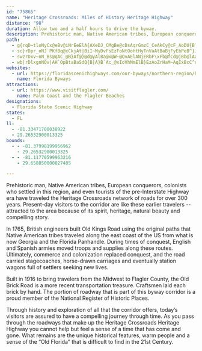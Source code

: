 ```yaml
---
id: "75865"
name: "Heritage Crossroads: Miles of History Heritage Highway"
distance: "98"
duration: Allow two and a half hours to drive the byway.
description: Prehistoric man, Native American tribes, European conquerors, colonists who settled in this region, and even tourists of the pre-Interstate Highway era have traveled the Heritage Crossroads network of roads for over 300 years.
path:
  - g{rqD~tloNyCx@eBv@iNrEeElA{AXeDJ_CMgBe@cDsAqrGmzC_CeAkCy@cF_AoDU{B?otFrFyt@n@cJAwIe@{wFsh@gI_AkEuAmCqAkq@k_@gHmFgGgGiDgEyCyEaCsEkP__@_DmGiAgBwCmD{EqD}g@_XeHgF}AeBsjCw`CzMuTbC}CjDqBvMyEpEmBnf@e^zWkVxFwEvX{PvZkQn]}S|DsCtAmBfPa[~Pk[vFcLbNeWnOoYrB{CbCqChn@qe@~CsCvB{Ch@mAnKcXfDiEFu@Wm@Cs@|A{KlFkd@`@gC`GyUl@_FNmDBaCWi`A]ocBCwh@C}IOik@BmAJq@l@cB`A}A{Vw{AcAmCqIiOOm@U[iAgHeaC|k@cC`@eGzAoB\uI`CucApViEpAmAp@uArAmc@lb@o@j@wAx@{jC|s@@uIMuQKmCeAsJcCiKkHeXmJ__@
  - sc}rDpr_oNJ`PKfBq@xCkjAt|BiI~MyDvFsEzFoNtOoHtHyTnVaAtBaBjFyEbPeB^}JKy@j@u@~@{@x@cDfA{E|@oKlCiTrCmUX[FqaDfsAs~B~aA_mB|w@mB|@ks@bo@uaAnl@sBdAeOxFai@bQss@pU_IdAkf@`FqUrEoe@`KiZnJ}XjNyJ|HcApAePueEeTudH}DmuAhnAoDhT_C`NqA`eDu[rBE~DLzhAtM`BFrDMrgCsf@pBm@nK{D|qBov@n^yNfBk@nEg@zB?lMj@hL`AbKn@|DHlBI~F_Anb@aIxEc@`EVjGxAzBZrDN~r@qB|DCdE\x\zD~F^jiCfHnFv@db@zI|Ej@`FFfp@sCnBQhCi@rAs@`B}@hBeB|HoMxV_b@KKga@y^eGaGI]cDaFiAaCeAqC}B{Iu@oFYqCI{C]}|@KgHWqcAr@m|@D{V[{m@c@cuAk@}VGaQEcEv@q@jEsDhEeDrDiC~JwFx~@w\dm@sYzCeBvCuB|Aw@rC{@hJ_BhGyB~n@uZhZuMf`@_TbD}AlHgC|NmE~{@{PjD_@nOB`[iArCa@tBm@fLaEBA
  - swzrDxv~nN_Bs@qAC_@B}Af@}@d@yAlBa@x@W~@QvAElANjERbF\xFb@fCd@jBb@lAxAlCjR~VhAhCf@rBf@lC`@tfAGdIgG~_C[dHiAnMiAxG}AhGyeAhgDiAfE_CtM{_BKmMEiBK_Ca@sCkAoByA{BaDyAoDo@kHqBcdB_@m{AI_B]kB{@uBuBkCcCkAoEo@EC
  - wb|rDlxgnNOv|AH`OpBtaBaSdQ{B|A}B`Ac_@xIoVhMmElB}EzAoZrHaM~AqIxBcC^u[RuBR}Cp@_I~D}A`AsAlAoDxEy@t@wChBk^tKgJjB{Bn@cz@tYiEx@gBDmKc@yAD}BV}A`@}TlMaAx@eEzEgAx@cNdHkAz@mBzB}EbIy@|@iA|@qZ`QaBr@qAZaDLmBSyAe@}@]}TgN_@IqAJ{GxB}AfAy@dAu@|Ag@xCe@zG_@vMc@`Fa@dBw@fBy@x@aCpAyDxA}@l@_y@~^yAj@eJlAaDdAw{Alr@qA`@{YzMyCxAcBlAoAlAa@D[UgY{\i@_BmCcL_DdAcE~BuvCxjBuB~Awg@nh@gB~Bq@fAyAdDcAzCuGhW_Kb_@sEjTy@nFaA`YsEvYAdBo@tIAfAHrC@Z
websites:
  - url: https://floridascenichighways.com/our-byways/northern-region/heritage-crossroads-miles-history-scenic-highway/
    name: Florida Byways
attractions:
  - url: https://www.visitflagler.com/
    name: Palm Coast and the Flagler Beaches
designations:
  - Florida State Scenic Highway
states:
  - FL
ll:
  - -81.33471700038922
  - 29.26532900013325
bounds:
  - - -81.37998199956962
    - 29.26532900013325
  - - -81.11770599963216
    - 29.658850000027485

---
```


Prehistoric man, Native American tribes, European conquerors, colonists who settled in this region, and even tourists of the pre-Interstate Highway era have traveled the Heritage Crossroads network of roads for over 300 years. Present-day visitors to the corridor are like these earlier travelers -- attracted to the area because of its spirit, heritage, natural beauty and compelling story.

In 1765, British engineers built Old Kings Road using the original paths that Native American tribes traveled along the east coast of the US from what is now Georgia and the Florida Panhandle. During times of conquest, English and Spanish armies moved troops and supplies along these routes. Ultimately, commerce and colonization replaced conquest, and the road carried stagecoaches, horse-drawn carriages and eventually station wagons full of settlers seeking new lives.

Built in 1916 to bring travelers from the Midwest to Flagler County, the Old Brick Road is a more recent transportation treasure. Craftsmen laid each brick by hand. The portion of roadway that is part of this byway corridor is a proud member of the National Register of Historic Places.

Through history and exploration of all that the corridor offers, today’s visitors are assured to have a compelling journey through time. As you pass through the roadways that make up the Heritage Crossroads Heritage Highway you cannot help but feel a sense of a time that has come and gone. What remains are the unique historical features, warm people and a sense of the “Old Florida” that is difficult to find in the 21st Century.
